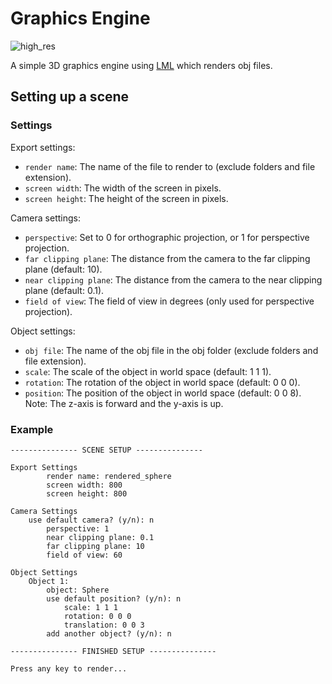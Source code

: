 # Graphics Engine

![high_res](https://github.com/jamesbray03/Graphics-Engine/assets/47334864/9e81e6f1-5d54-43c3-838a-3746ea5350bc)

A simple 3D graphics engine using [LML](https://github.com/jamesbray03/Lightweight-Matrix-Library) which renders obj files. 

## Setting up a scene

### Settings

Export settings:
- `render name`: The name of the file to render to (exclude folders and file extension).
- `screen width`: The width of the screen in pixels.
- `screen height`: The height of the screen in pixels.

Camera settings:
- `perspective`: Set to 0 for orthographic projection, or 1 for perspective projection.
- `far clipping plane`: The distance from the camera to the far clipping plane (default: 10).
- `near clipping plane`: The distance from the camera to the near clipping plane (default: 0.1).
- `field of view`: The field of view in degrees (only used for perspective projection).

Object settings:
- `obj file`: The name of the obj file in the obj folder (exclude folders and file extension).
- `scale`: The scale of the object in world space (default: 1 1 1).
- `rotation`: The rotation of the object in world space (default: 0 0 0).
- `position`: The position of the object in world space (default: 0 0 8).
    Note: The z-axis is forward and the y-axis is up.


### Example
```
--------------- SCENE SETUP ---------------

Export Settings
        render name: rendered_sphere
        screen width: 800
        screen height: 800

Camera Settings
    use default camera? (y/n): n
        perspective: 1
        near clipping plane: 0.1
        far clipping plane: 10
        field of view: 60

Object Settings 
    Object 1:   
        object: Sphere
        use default position? (y/n): n
            scale: 1 1 1
            rotation: 0 0 0
            translation: 0 0 3
        add another object? (y/n): n

--------------- FINISHED SETUP ---------------

Press any key to render...
```
